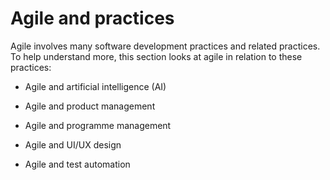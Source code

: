 # Agile and practices

Agile involves many software development practices and related practices. To help understand more, this section looks at agile in relation to these practices:

* Agile and artificial intelligence (AI)

* Agile and product management

* Agile and programme management

* Agile and UI/UX design

* Agile and test automation
